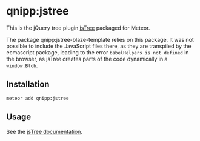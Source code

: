 # qnipp:jstree

This is the jQuery tree plugin [jsTree](https://www.jstree.com) packaged for Meteor.

The package qnipp:jstree-blaze-template relies on this package. It was not possible to include the JavaScript files there, as they are transpiled by the ecmascript package, leading to the error `babelHelpers is not defined` in the browser, as jsTree creates parts of the code dynamically in a `window.Blob`.

## Installation

    meteor add qnipp:jstree

## Usage

See the [jsTree documentation](https://www.jstree.com/).
